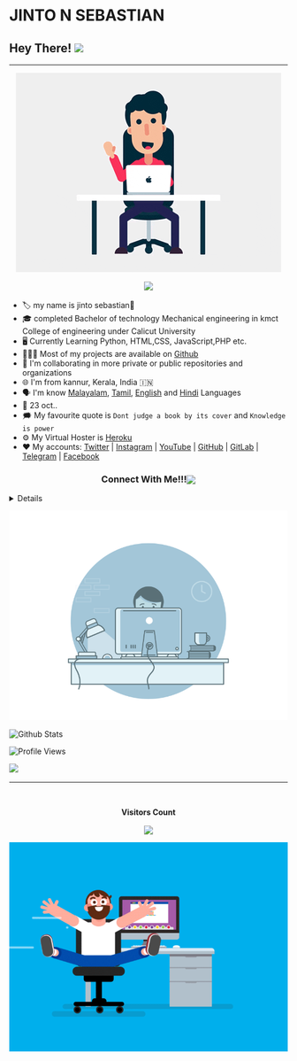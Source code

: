 # JINTO N SEBASTIAN
## Hey There! <img src="https://raw.githubusercontent.com/MartinHeinz/MartinHeinz/master/wave.gif" width="25px">
---
<p align="center">
  <a href="https://t.me/jintons"><img src="https://github.com/jinto4638/jinto4638/blob/main/giphy.gif"></a>
    </p>

<p align="center">
  <img src="https://readme-typing-svg.herokuapp.com?color=F77247&width=420&lines=Haiii...A+Passionate+Developer+From+India%E2%9C%8C%EF%B8%8F;Python%2C+html%2C+git%E2%9D%A4%EF%B8%8F">
</p>

- 🏷️ my name is jinto sebastian🥳
- 🎓 completed Bachelor of technology Mechanical engineering in kmct College of engineering under Calicut University
- 🖥️ Currently Learning Python, HTML,CSS, JavaScript,PHP etc.
- 👨🏻‍💻 Most of my projects are available on [Github](https://github.com/jinto4638?tab=repositories)
- 🔭 I'm collaborating in more private or public repositories and organizations
- 🌐 I'm from kannur, Kerala, India 🇮🇳
- 🗣️ I'm know [Malayalam](https://google.com/search?q=Malayalam), [Tamil](https://google.com/search?q=Tamil), [English](https://google.com/search?q=English) and [Hindi](https://google.com/search?q=hindi) Languages
- 🎂 23 oct..
- 🗯️ My favourite quote is `Dont judge a book by its cover` and `Knowledge is power`
- ⚙️ My Virtual Hoster is [Heroku](https://heroku.com)
- ❤️ My accounts:
[Twitter](https://twitter.com/jinto4638) |
[Instagram](https://instagram.com/jintonsebastian) |
[YouTube](https://youtube.com/c/jintonsebastian) |
[GitHub](https://github.com/jinto4638) |
[GitLab](https://gitlab.com/jinto4638) |
[Telegram](https://telegram.me/jintons) |
[Facebook](https://www.fb.com/jintonsebastian)

<h3 align="center">Connect With Me!!!<img align="center" src="https://github.com/CyberBoyAyush/CyberBoyAyush/blob/master/gifs/Handshake.gif" height="33px" /></h3>


<details>

| **Platform**  |    Take a look       |
|---------------|---------------------|
|   Github      | <a href="https://github.com/jinto4638"><img src="https://img.shields.io/badge/GitHub-100000?style=for-the-badge&logo=github&logoColor=white"></a> |
|   Gitlab      | <a href="https://gitlab.com/Itz-mrk"><img src="https://img.shields.io/badge/GitLab-330F63?style=for-the-badge&logo=gitlab&logoColor=white"></a> |
|   Twitter     | <a href="https://twitter.com/jinto4638"><img src="https://img.shields.io/badge/Twitter-1DA1F2?style=for-the-badge&logo=twitter&logoColor=white"></a> |
|   Instagram   | <a href="https://Instagram.com/jinto_n_sebastian"><img src="https://img.shields.io/badge/Instagram-ff69b4?style=for-the-badge&logo=Instagram&logoColor=white"></a> |
|   YouTube     | <a href="https://youtube.com/c/jintonsebastian"><img src="https://img.shields.io/badge/youtube-ff3333?style=for-the-badge&logo=YouTube&logoColor=white"></a> |
|   Facebook    | <a href="https://fb.com/jintonsebastian"><img src="https://img.shields.io/badge/Facebook-3b5998?style=for-the-badge&logo=Facebook&logoColor=white"></a> |
|   Telegram    | <a href="https://t.me/jintons"><img src="https://img.shields.io/badge/telegram-0088cc?style=for-the-badge&logo=telegram&logoColor=white"></a> |
|   Jns Bots    | <a href="https://t.me/jNs_BOTS"><img src="https://img.shields.io/badge/ＪƝ⟆ ᗷ〇Ƭ⟆-F6BE00.svg?logo=telegram"></a> |
|   WEBSITE     | <a href="https://jinto4638.github.io/jinto-n-sebastian"><img src="https://img.shields.io/badge/JINTO N SEBASTIAN-00FFFF?style=for-the-badge&logo=drive&logoColor=white"></a> |
|  linkedin     | <a href="https://linkedin.com/jinto-n-sebastian"><img src="https://img.shields.io/badge/linkedin-100000?style=for-the-badge&logo=linkedin&logoColor=white"></a> |

</details>

<p align="right">
  <a href="https://t.me/jintons"><img src="https://github.com/jinto4638/jinto4638/blob/main/b949c86a570df07a7440abe39405834c.gif"></a>
    </p>



<p align="middle">
  
![Github Stats](https://github-readme-stats.vercel.app/api?username=jinto4638&show_icons=true&title_color=fff&icon_color=79ff97&text_color=9f9f9f&bg_color=151515)

![Profile Views](https://hits.seeyoufarm.com/api/count/incr/badge.svg?url=https://github.com/JINTO4638/&title=Profile%20Views)    
 
 <a href="https://jinto4638.github.io/jinto-n-sebastian"><img src="https://img.shields.io/badge/WEBSITE-BLACK.svg?logo=logos:yii"></a>
</p>

---

<br><p align="center"><b>Visitors Count</b></p>  
<p align="center"><img align="center" src="https://profile-counter.glitch.me/{JINTO4638}/count.svg" /></p> 
<p align="right">
  <a href="https://t.me/jintons"><img src="https://github.com/jinto4638/jinto4638/blob/main/ce694f560636dffcf42ecf40d4f2f962.gif"></a>
    </p>
